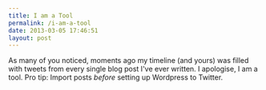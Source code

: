 ```yaml
---
title: I am a Tool
permalink: /i-am-a-tool
date: 2013-03-05 17:46:51
layout: post
---
```


As many of you noticed, moments ago my timeline (and yours) was filled with tweets from every single blog post I've ever written. I apologise, I am a tool. Pro tip: Import posts _before_ setting up Wordpress to Twitter.